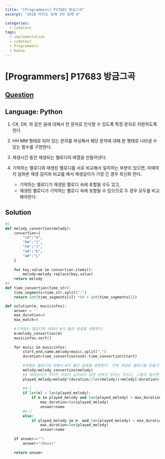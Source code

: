 ```yaml
---
title: "[Programmers] P17683 방금그곡"
excerpt: "2018 카카오 공채 3차 문제 4"

categories:
  - codetest
tags:
  - implementation
  - codetest
  - Programmers
  - kakao
---
```

# [Programmers] P17683 방금그곡
## [Question](https://school.programmers.co.kr/learn/courses/30/lessons/17683)
## Language: Python

1. C#, D#, 와 같은 음에 대해서 한 문자로 인식할 수 있도록 특정 문자로 치환하도록 한다

2. HH:MM 형태로 되어 있는 문자를 파싱해서 해당 문자에 대해 분 형태로 나타낼 수 있는 함수를 구현한다.

3. 재생시간 동안 재생되는 멜로디의 배열을 만들어낸다.

4. 기억하는 멜로디와 재생된 멜로디를 서로 비교해서 일치하는 부분이 있으면, 이때까지 살펴본 재생 길이와 비교를 해서 재생길이가 가장 긴 경우 최신화 한다.
    - 기억하는 멜로디가 재생된 멜로디 속에 포함될 수도 있고, 
    - 재생된 멜로디가 기억하는 멜로디 속에 포함될 수 있으므로 두 경우 모두를 비교해야한다.


## Solution

```python
#1
def melody_convertion(melody):
    convertion={
        "C#":"H",
        "D#":"I",
        "F#":"J",
        "G#":"K",
        "A#":"L"
    }
    
    for key,value in convertion.items():
        melody=melody.replace(key,value)
    return melody
#2
def time_convertion(time_str):
    time_segments=time_str.split(":")
    return int(time_segments[0]) *60 + int(time_segments[1])

def solution(m, musicinfos):
    answer = ''
    max_duration=0
    max_match=0
    
    #기억하는 멜로디에 대해서 #이 붙은 음표를 변환한다.
    m=melody_convertion(m)
    musicinfos.sort()
    
    for music in musicinfos:
        start,end,name,melody=music.split(",")        
        duration=time_convertion(end)-time_convertion(start)
        
        #재생된 멜로디에 대해서 #이 붙은 음표를 변환한다. 전체 재생된 멜로디를 만들기 전에 변환 작업을 먼저 해줘야한다....
        melody=melody_convertion(melody)
        #3 재생길이가 주어진 악보의 길이보다 길면 반복이 있다는 것이고, 그렇지 않으면 일부분만 재생되게 된다.
        played_melody=melody*(duration//len(melody))+melody[:duration%len(melody)]
        
        #4-1
        if len(m) < len(played_melody):
            if m in played_melody and len(played_melody) > max_duration:
                max_duration=len(played_melody)
                answer=name
        #4-2
        else:
            if played_melody in m  and len(played_melody) > max_duration:
                max_duration=len(played_melody)
                answer=name   
                
    if answer=="":
        answer="(None)"
        
    return answer
```


